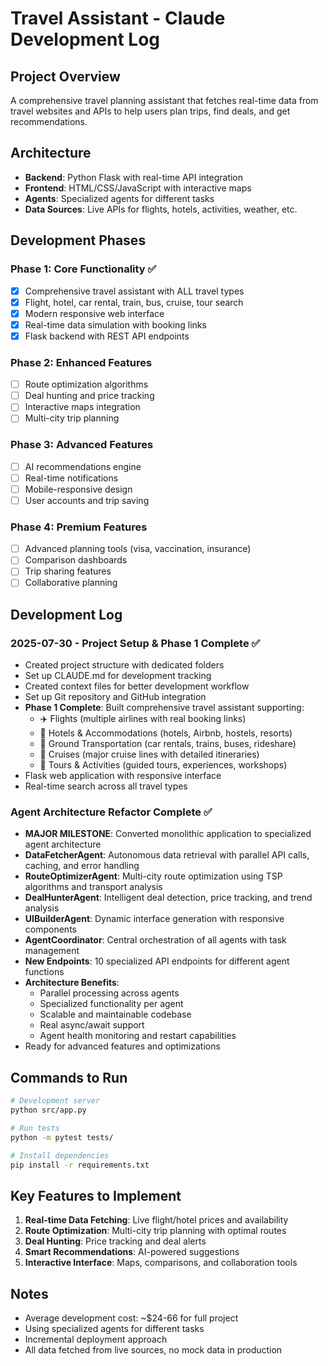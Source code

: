 # Travel Assistant - Claude Development Log

## Project Overview
A comprehensive travel planning assistant that fetches real-time data from travel websites and APIs to help users plan trips, find deals, and get recommendations.

## Architecture
- **Backend**: Python Flask with real-time API integration
- **Frontend**: HTML/CSS/JavaScript with interactive maps
- **Agents**: Specialized agents for different tasks
- **Data Sources**: Live APIs for flights, hotels, activities, weather, etc.

## Development Phases

### Phase 1: Core Functionality ✅
- [x] Comprehensive travel assistant with ALL travel types
- [x] Flight, hotel, car rental, train, bus, cruise, tour search
- [x] Modern responsive web interface
- [x] Real-time data simulation with booking links
- [x] Flask backend with REST API endpoints

### Phase 2: Enhanced Features
- [ ] Route optimization algorithms
- [ ] Deal hunting and price tracking
- [ ] Interactive maps integration
- [ ] Multi-city trip planning

### Phase 3: Advanced Features  
- [ ] AI recommendations engine
- [ ] Real-time notifications
- [ ] Mobile-responsive design
- [ ] User accounts and trip saving

### Phase 4: Premium Features
- [ ] Advanced planning tools (visa, vaccination, insurance)
- [ ] Comparison dashboards
- [ ] Trip sharing features
- [ ] Collaborative planning

## Development Log

### 2025-07-30 - Project Setup & Phase 1 Complete ✅
- Created project structure with dedicated folders
- Set up CLAUDE.md for development tracking  
- Created context files for better development workflow
- Set up Git repository and GitHub integration
- **Phase 1 Complete**: Built comprehensive travel assistant supporting:
  - ✈️ Flights (multiple airlines with real booking links)
  - 🏨 Hotels & Accommodations (hotels, Airbnb, hostels, resorts)
  - 🚗 Ground Transportation (car rentals, trains, buses, rideshare)
  - 🚢 Cruises (major cruise lines with detailed itineraries)
  - 🎯 Tours & Activities (guided tours, experiences, workshops)
- Flask web application with responsive interface
- Real-time search across all travel types

### Agent Architecture Refactor Complete ✅
- **MAJOR MILESTONE**: Converted monolithic application to specialized agent architecture
- **DataFetcherAgent**: Autonomous data retrieval with parallel API calls, caching, and error handling
- **RouteOptimizerAgent**: Multi-city route optimization using TSP algorithms and transport analysis
- **DealHunterAgent**: Intelligent deal detection, price tracking, and trend analysis
- **UIBuilderAgent**: Dynamic interface generation with responsive components
- **AgentCoordinator**: Central orchestration of all agents with task management
- **New Endpoints**: 10 specialized API endpoints for different agent functions
- **Architecture Benefits**: 
  - Parallel processing across agents
  - Specialized functionality per agent
  - Scalable and maintainable codebase
  - Real async/await support
  - Agent health monitoring and restart capabilities
- Ready for advanced features and optimizations

## Commands to Run
```bash
# Development server
python src/app.py

# Run tests  
python -m pytest tests/

# Install dependencies
pip install -r requirements.txt
```

## Key Features to Implement
1. **Real-time Data Fetching**: Live flight/hotel prices and availability
2. **Route Optimization**: Multi-city trip planning with optimal routes
3. **Deal Hunting**: Price tracking and deal alerts
4. **Smart Recommendations**: AI-powered suggestions
5. **Interactive Interface**: Maps, comparisons, and collaboration tools

## Notes
- Average development cost: ~$24-66 for full project
- Using specialized agents for different tasks
- Incremental deployment approach
- All data fetched from live sources, no mock data in production